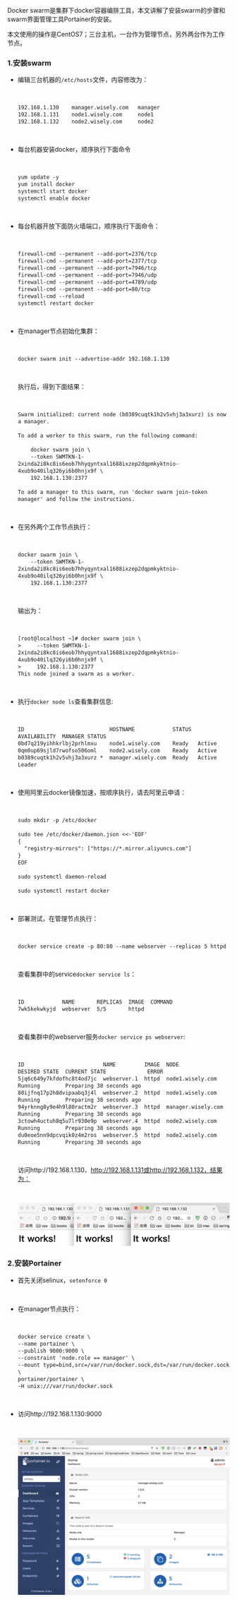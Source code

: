 Docker swarm是集群下docker容器编排工具，本文讲解了安装swarm的步骤和swarm界面管理工具Portainer的安装。

本文使用的操作是CentOS7；三台主机，一台作为管理节点，另外两台作为工作节点。

### 1.安装swarm



- 编辑三台机器的`/etc/hosts`文件，内容修改为：

  ​

  ```shell
  192.168.1.130    manager.wisely.com   manager
  192.168.1.131    node1.wisely.com     node1
  192.168.1.132    node2.wisely.com     node2
  ```

  ​

- 每台机器安装docker，顺序执行下面命令

  ​

  ```Shell
  yum update -y
  yum install docker
  systemctl start docker
  systemctl enable docker
  ```

  ​

- 每台机器开放下面防火墙端口，顺序执行下面命令：

  ​

  ```shell
  firewall-cmd --permanent --add-port=2376/tcp
  firewall-cmd --permanent --add-port=2377/tcp
  firewall-cmd --permanent --add-port=7946/tcp
  firewall-cmd --permanent --add-port=7946/udp
  firewall-cmd --permanent --add-port=4789/udp
  firewall-cmd --permanent --add-port=80/tcp
  firewall-cmd --reload
  systemctl restart docker
  ```

  ​

- 在manager节点初始化集群：

  ​

  ```shell
  docker swarm init --advertise-addr 192.168.1.130
  ```

  ​

  执行后，得到下面结果：

  ​

  ```shell
  Swarm initialized: current node (b0389cuqtk1h2v5vhj3a3xurz) is now a manager.

  To add a worker to this swarm, run the following command:

      docker swarm join \
      --token SWMTKN-1-2xinda2i8kc8is6eob7hhyqyntxal1688ixzep2dqpmkyktnio-4xub9o40ilq326yi6b0hnjx9f \
      192.168.1.130:2377

  To add a manager to this swarm, run 'docker swarm join-token manager' and follow the instructions.
  ```

  ​

- 在另外两个工作节点执行：

  ​

  ```shell
  docker swarm join \
      --token SWMTKN-1-2xinda2i8kc8is6eob7hhyqyntxal1688ixzep2dqpmkyktnio-4xub9o40ilq326yi6b0hnjx9f \
      192.168.1.130:2377
  ```

  ​

  输出为：

  ​

  ```shell
  [root@localhost ~]# docker swarm join \
  >     --token SWMTKN-1-2xinda2i8kc8is6eob7hhyqyntxal1688ixzep2dqpmkyktnio-4xub9o40ilq326yi6b0hnjx9f \
  >     192.168.1.130:2377
  This node joined a swarm as a worker.
  ```

  ​

- 执行`docker node ls`查看集群信息:

  ​

  ```Shell
  ID                           HOSTNAME            STATUS  AVAILABILITY  MANAGER STATUS
  0bd7q219yihhkrlbj2prhlmxu    node1.wisely.com    Ready   Active        
  0qm0up69sjld7rwofso506oml    node2.wisely.com    Ready   Active        
  b0389cuqtk1h2v5vhj3a3xurz *  manager.wisely.com  Ready   Active        Leader
  ```

  ​

- 使用阿里云docker镜像加速，按顺序执行，请去阿里云申请：

  ​

  ```Shell
  sudo mkdir -p /etc/docker

  sudo tee /etc/docker/daemon.json <<-'EOF'
  {
    "registry-mirrors": ["https://*.mirror.aliyuncs.com"]
  }
  EOF

  sudo systemctl daemon-reload

  sudo systemctl restart docker
  ```

  ​

- 部署测试，在管理节点执行：

  ​

  ```shell
  docker service create -p 80:80 --name webserver --replicas 5 httpd
  ```

  ​

  查看集群中的service`docker service ls`：

  ​

  ```shell
  ID            NAME       REPLICAS  IMAGE  COMMAND
  7wk5kekwkyjd  webserver  5/5       httpd  
  ```

  ​

  查看集群中的webserver服务`docker service ps webserver`:

  ​

  ```shell
  ID                         NAME         IMAGE  NODE                DESIRED STATE  CURRENT STATE             ERROR
  5jq6c649y7kfdofhc8t4od7jc  webserver.1  httpd  node1.wisely.com    Running        Preparing 38 seconds ago  
  80ijfnq17p2h8dvipaabq3j4l  webserver.2  httpd  node1.wisely.com    Running        Preparing 38 seconds ago  
  94yrknng8y9e4h9l80ractm2r  webserver.3  httpd  manager.wisely.com  Running        Preparing 38 seconds ago  
  3ctowh4uctuh8q5u7lr930e9p  webserver.4  httpd  node2.wisely.com    Running        Preparing 38 seconds ago  
  du0eoe5nn9dpcvqik0z4m2ros  webserver.5  httpd  node2.wisely.com    Running        Preparing 38 seconds ago  
  ```

  ​

  访问http://192.168.1.130、http://192.168.1.131或http://192.168.1.132，结果为：

  ​

  ![1](images/1.png)

### 2.安装Portainer

- 首先关闭selinux，`setenforce 0`

  ​


- 在manager节点执行：

  ​

  ```shell
  docker service create \
  --name portainer \
  --publish 9000:9000 \
  --constraint 'node.role == manager' \
  --mount type=bind,src=/var/run/docker.sock,dst=/var/run/docker.sock \
  portainer/portainer \
  -H unix:///var/run/docker.sock
  ```

  ​

- 访问http://192.168.1.130:9000

  ​

  ![2](images/2.png)
